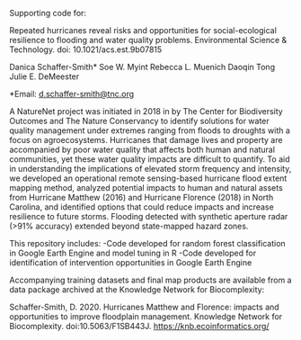 Supporting code for:

Repeated hurricanes reveal risks and opportunities for social-ecological resilience to flooding and water quality problems. Environmental Science & Technology. doi: 10.1021/acs.est.9b07815

Danica Schaffer-Smith*
Soe W. Myint
Rebecca L. Muenich
Daoqin Tong
Julie E. DeMeester

*Email: d.schaffer-smith@tnc.org

A NatureNet project was initiated in 2018 in by The Center for Biodiversity Outcomes and The Nature Conservancy to identify solutions for water quality management under extremes ranging from floods to droughts with a focus on agroecosystems. Hurricanes that damage lives and property are accompanied by poor water quality that affects both human and natural communities, yet these water quality impacts are difficult to quantify. To aid in understanding the implications of elevated storm frequency and intensity, we developed an operational remote sensing-based hurricane flood extent mapping method, analyzed potential impacts to human and natural assets from Hurricane Matthew (2016) and Hurricane Florence (2018) in North Carolina, and identified options that could reduce impacts and increase resilience to future storms. Flooding detected with synthetic aperture radar (>91% accuracy) extended beyond state-mapped hazard zones.

This repository includes:
-Code developed for random forest classification in Google Earth Engine and model tuning in R
-Code developed for identification of intervention opportunities in Google Earth Engine

Accompanying training datasets and final map products are available from a data package archived at the Knowledge Network for Biocomplexity:

Schaffer-Smith, D. 2020. Hurricanes Matthew and Florence: impacts and opportunities to improve floodplain management. Knowledge Network for Biocomplexity. doi:10.5063/F1SB443J. https://knb.ecoinformatics.org/ 

